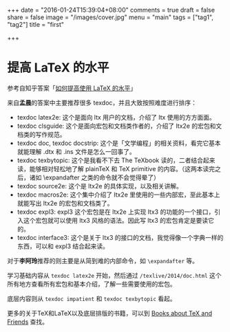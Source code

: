 +++
date = "2016-01-24T15:39:04+08:00"
comments = true
draft = false
share = false
image = "/images/cover.jpg"
menu = "main"
tags = ["tag1", "tag2"]
title = "first"

+++



# 提高 LaTeX 的水平
参考自知乎答案「[如何提高使用 LaTeX 的水平](http://www.zhihu.com/question/25033797/answer/29962700)」

来自**孟晨**的答案中主要推荐很多 texdoc，并且大致按照难度进行排序：

* texdoc latex2e: 这个是面向 ltx 用户的文档，介绍了 ltx 使用的方方面面。
* texdoc clsguide: 这个是面向宏包和文档类作者的，介绍了 ltx2e 的宏包和文档类的写作规范。
* texdoc doc, texdoc docstrip: 这个是「文学编程」的相关资料，看完它基本就能理解 .dtx 和 .ins 文件是怎么一回事了。
* texdoc texbytopic: 这个是我看不下去 The TeXbook 读的，二者结合起来读，能够相对轻松地了解 plainTeX 和 TeX primitive 的内容。（这两本读完之后，诸如 \expandafter 之类的命令就不会觉得晕了）
* texdoc source2e: 这个是 ltx2e 的具体实现，以及相关讲解。
* texdoc macros2e: 这个集中介绍了 ltx2e 里使用的一些内部宏，至此基本上就能写出 ltx2e 的宏包和文档类了。
* texdoc expl3: expl3 这个宏包是在 ltx2e 上实现 ltx3 的功能的一个接口，引入这个宏包就可以使用 ltx3 风格的语法。因此写 ltx3 的宏包肯定是要读它的。
* texdoc interface3: 这个是关于 ltx3 的接口的文档，我觉得像一个字典一样的东西，可以和 expl3 结合起来读。


对于**李阿玲**推荐的则主要是从简到难的内部命令，如 `\expandafter` 等。

学习基础内容从 `texdoc latex2e` 开始，然后通过 `/texlive/2014/doc.html` 这个所有地方查看所有宏包和基本介绍，了解一些需要使用的宏包。

底层内容则从 `texdoc impatient` 和 `texdoc texbytopic` 看起。

更多的关于TeX和LaTeX以及底层排版的书籍，可以到 [Books about TeX and Friends](http://tug.org/books/) 查找。
